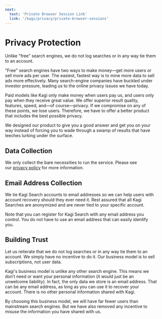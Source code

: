 ```yaml
---
next:
  text: 'Private Browser Session Link'
  link: '/kagi/privacy/private-browser-sessions'
---
```


# Privacy Protection

Unlike "free" search engines, we do not log searches or in any way tie them to an account.

"Free" search engines have two ways to make money—get more users or sell more ads per user. The easiest, fastest way is to mine more data to sell ads more effectively. Many search-engine companies have buckled under investor pressure, leading us to the online privacy issues we have today.

Paid models like Kagi only make money when users pay us, and users only pay when they receive great value. We offer superior result quality, features, speed, and—of course—privacy. If we compromise on any of these points, we lose users. Therefore, we have to offer a better product that includes the best possible privacy.

We designed our product to give you a good answer and get you on your way instead of forcing you to wade through a swamp of results that have leeches lurking under the surface.

## Data Collection

We only collect the bare necessities to run the service. Please see our [privacy policy](https://kagi.com/privacy) for more information.

## Email Address Collection

We tie Kagi Search accounts to email addresses so we can help users with account recovery should they ever need it. Rest assured that all Kagi Searches are anonymized and are never tied to your specific account.

Note that you can register for Kagi Search with any email address you control. You do not have to use an email address that can easily identify you.

## Building Trust

Let us reiterate that we do not log searches or in any way tie them to an account. We simply have no incentive to do it. Our business model is to sell subscriptions, not user data.

Kagi's business model is unlike any other search engine. This means we don’t need or want your personal information (it would just be an unwelcome liability). In fact, the only data we store is an email address. That can be any email address, as long as you can use it to recover your account. There is no other personal information shared with Kagi.

By choosing this business model, we will have far fewer users than mainstream search engines. But we have also removed any incentive to misuse the information you have shared with us.
